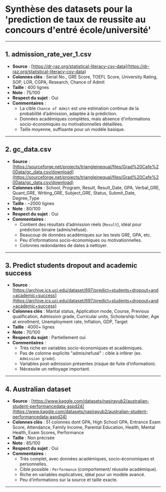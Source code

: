 # Synthèse des datasets pour la 'prediction de taux de reussite au concours d'entré école/université'

---

## 1. admission_rate_ver_1.csv  
- **Source** : [https://dr-raz.org/statistical-literacy-csv-data](https://dr-raz.org/statistical-literacy-csv-data)  
- **Colonnes clés** : Serial No., GRE Score, TOEFL Score, University Rating, SOP, LOR, CGPA, Research, Chance of Admit  
- **Taille** : 400 lignes  
- **Note** : 75/100  
- **Respect du sujet** : Oui  
- **Commentaires** :  
  - La cible `Chance of Admit` est une estimation continue de la probabilité d’admission, adaptée à la prédiction.  
  - Données académiques complètes, mais absence d’informations socio-économiques ou motivationnelles détaillées.  
  - Taille moyenne, suffisante pour un modèle basique.  

---

## 2. gc_data.csv  
- **Source** : [https://sourceforge.net/projects/triangleinequal/files/Grad%20Cafe%20Data/gc_data.csv/download](https://sourceforge.net/projects/triangleinequal/files/Grad%20Cafe%20Data/gc_data.csv/download)  
- **Colonnes clés** : School, Program, Result, Result_Date, GPA, Verbal_GRE, Quant_GRE, Writing_GRE, Subject_GRE, Status, Submit_Date, Degree_Type  
- **Taille** : ~2000 lignes  
- **Note** : 80/100  
- **Respect du sujet** : Oui  
- **Commentaires** :  
  - Contient des résultats d’admission réels (`Result`), idéal pour prédiction binaire (admis/refusé).  
  - Beaucoup de données académiques sur les tests GRE, GPA, etc.  
  - Peu d’informations socio-économiques ou motivationnelles.  
  - Colonnes redondantes de dates à nettoyer.  

---

## 3. Predict students dropout and academic success  
- **Source** : [https://archive.ics.uci.edu/dataset/697/predict+students+dropout+and+academic+success](https://archive.ics.uci.edu/dataset/697/predict+students+dropout+and+academic+success)  
- **Colonnes clés** : Marital status, Application mode, Course, Previous qualification, Admission grade, Curricular units, Scholarship holder, Age at enrollment, Unemployment rate, Inflation, GDP, Target  
- **Taille** : 4000+ lignes  
- **Note** : 70/100  
- **Respect du sujet** : Partiellement oui  
- **Commentaires** :  
  - Très riche en variables socio-économiques et académiques.  
  - Pas de colonne explicite "admis/refusé" : cible à inférer (ex. `Admission grade`).  
  - Variables post-admission présentes (risque de fuite d’information).  
  - Nécessite un nettoyage important.  

---

## 4. Australian dataset  
- **Source** : [https://www.kaggle.com/datasets/nasirayub2/australian-student-performancedata-aspd24](https://www.kaggle.com/datasets/nasirayub2/australian-student-performancedata-aspd24) 
- **Colonnes clés** : 51 colonnes dont GPA, High School GPA, Entrance Exam Score, Attendance, Family Income, Parental Education, Health, Mental Health, Exam Scores, Performance  
- **Taille** : Non précisée  
- **Note** : 85/100  
- **Respect du sujet** : Oui  
- **Commentaires** :  
  - Très complet, avec données académiques, socio-économiques et personnelles.  
  - Cible possible : `Performance` (comportement/ réussite académique).  
  - Riche en variables explicatives, idéal pour un modèle avancé.  
  - Peu d’informations sur la source et taille exacte.  

---

